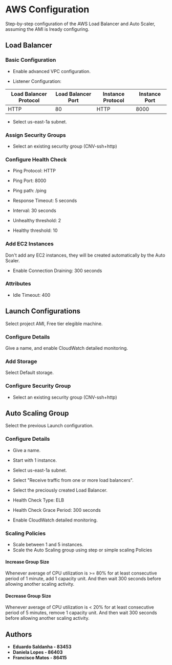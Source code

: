 # AWS Configuration

Step-by-step configuration of the AWS Load Balancer and Auto Scaler, assuming the AMI is lready configuring. 

## Load Balancer

### Basic Configuration

* Enable advanced VPC configuration.

* Listener Configuration:

Load Balancer Protocol | Load Balancer Port | Instance Protocol | Instance Port
---------------------- | ------------------ | ----------------- | -------------
HTTP | 80 | HTTP | 8000

* Select us-east-1a subnet.

### Assign Security Groups

* Select an existing security group (CNV-ssh+http)

### Configure Health Check

* Ping Protocol: HTTP
* Ping Port: 8000
* Ping path: /ping

* Response Timeout: 5 seconds
* Interval: 30 seconds
* Unhealthy threshold: 2
* Healthy threshold: 10 

### Add EC2 Instances

Don't add any EC2 instances, they will be created automatically by the Auto Scaler.

* Enable Connection Draining: 300 seconds

### Attributes

* Idle Timeout: 400


## Launch Configurations 

Select project AMI, Free tier elegible machine.

### Configure Details

Give a name, and enable CloudWatch detailed monitoring.

### Add Storage

Select Default storage.

### Configure Security Group

* Select an existing security group (CNV-ssh+http)


## Auto Scaling Group

Select the previous Launch configuration.

### Configure Details

* Give a name.
* Start with 1 instance.
* Select us-east-1a subnet.

* Select "Receive traffic from one or more load balancers".
* Select the preciously created Load Balancer.
* Health Check Type: ELB
* Health Check Grace Period: 300 seconds
* Enable CloudWatch detailed monitoring.

### Scaling Policies

* Scale between 1 and 5 instances.
* Scale the Auto Scaling group using step or simple scaling Policies

#### Increase Group Size
Whenever average of CPU utilization is >= 80% for at least consecutive period of 1 minute, add 1 capacity unit.
And then wait 300 seconds before allowing another scaling activity.

#### Decrease Group Size
Whenever average of CPU utilization is < 20% for at least consecutive period of 5 minutes, remove 1 capacity unit.
And then wait 300 seconds before allowing another scaling activity.




## Authors

* **Eduardo Saldanha - 83453** 
* **Daniela Lopes - 86403** 
* **Francisco Matos - 86415** 

